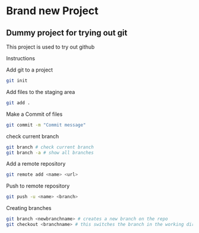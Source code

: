# Brand new Project

## Dummy project for trying out git 

This project is used to try out github

Instructions 

Add git to a project 
```sh
git init  
```

Add files to the staging area
```sh
git add .
```

Make a Commit of files
```sh
git commit -m "Commit message"
```

check current branch 
```sh
git branch # check current branch 
git branch -a # show all branches
```

Add a remote repository 
```sh
git remote add <name> <url>
```

Push to remote repository
```sh
git push -u <name> <branch>
```

Creating branches 
```sh
git branch <newbranchname> # creates a new branch on the repo
git checkout <branchname> # this switches the branch in the working directory
```
